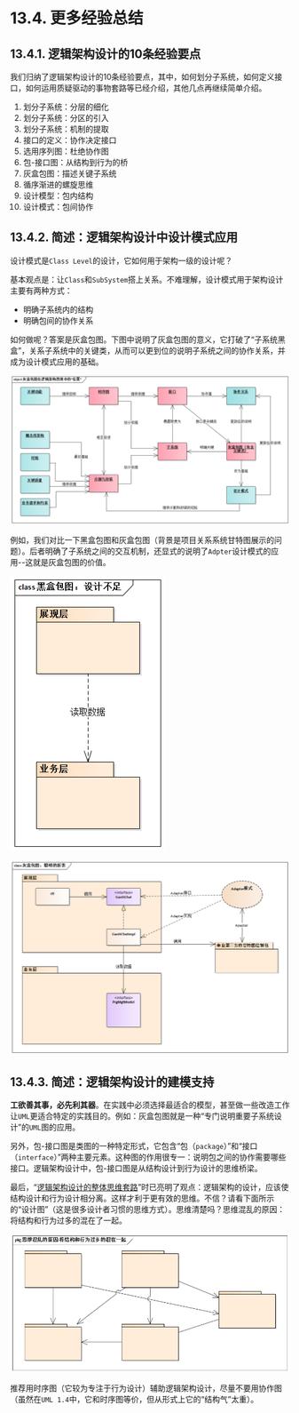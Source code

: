 # 13.4. 更多经验总结

## 13.4.1. 逻辑架构设计的10条经验要点

我们归纳了逻辑架构设计的10条经验要点，其中，如何划分子系统，如何定义接口，如何运用质疑驱动的事物套路等已经介绍，其他几点再继续简单介绍。

1. 划分子系统：分层的细化
2. 划分子系统：分区的引入
3. 划分子系统：机制的提取
4. 接口的定义：协作决定接口
5. 选用序列图：杜绝协作图
6. 包-接口图：从结构到行为的桥
7. 灰盒包图：描述关键子系统
8. 循序渐进的螺旋思维
9. 设计模型：包内结构
10. 设计模式：包间协作

## 13.4.2. 简述：逻辑架构设计中设计模式应用

设计模式是`Class Level`的设计，它如何用于架构一级的设计呢？

基本观点是：让`Class`和`SubSystem`搭上关系。不难理解，设计模式用于架构设计主要有两种方式：

- 明确子系统内的结构
- 明确包间的协作关系

如何做呢？答案是灰盒包图。下图中说明了灰盒包图的意义，它打破了“子系统黑盒”，关系子系统中的关键类，从而可以更到位的说明子系统之间的协作关系，并成为设计模式应用的基础。

![灰盒包图在逻辑架构思维中的“位置”](images/灰盒包图在逻辑架构思维中的“位置”.png)

例如，我们对比一下黑盒包图和灰盒包图（背景是项目关系系统甘特图展示的问题）。后者明确了子系统之间的交互机制，还显式的说明了`Adpter`设计模式的应用--这就是灰盒包图的价值。

![黑盒包图：设计不足](images/黑盒包图：设计不足.png)

![灰盒包图：聪明的折衷](images/灰盒包图：聪明的折衷.png)

## 13.4.3. 简述：逻辑架构设计的建模支持

**工欲善其事，必先利其器**。在实践中必须选择最适合的模型，甚至做一些改造工作让`UML`更适合特定的实践目的。例如：灰盒包图就是一种“专门说明重要子系统设计”的`UML`图的应用。

另外，包-接口图是类图的一种特定形式，它包含“包（`package`）”和“接口（`interface`）”两种主要元素。这种图的作用很专一：说明包之间的协作需要哪些接口。逻辑架构设计中，包-接口图是从结构设计到行为设计的思维桥梁。

最后，“[逻辑架构设计的整体思维套路](13.3.md)”时已亮明了观点：逻辑架构的设计，应该使结构设计和行为设计相分离。这样才利于更有效的思维。不信？请看下面所示的“设计图”（这是很多设计者习惯的思维方式）。思维清楚吗？思维混乱的原因：将结构和行为过多的混在了一起。

![思维混乱的原因将结构和行为过多的混在一起](images/思维混乱的原因将结构和行为过多的混在一起.png)

推荐用时序图（它较为专注于行为设计）辅助逻辑架构设计，尽量不要用协作图（虽然在`UML 1.4`中，它和时序图等价，但从形式上它的“结构气”太重）。
